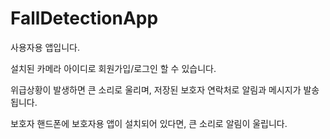 # FallDetectionApp

사용자용 앱입니다.

설치된 카메라 아이디로 회원가입/로그인 할 수 있습니다.

위급상황이 발생하면 큰 소리로 울리며, 저장된 보호자 연락처로 알림과 메시지가 발송됩니다.

보호자 핸드폰에 보호자용 앱이 설치되어 있다면, 큰 소리로 알림이 울립니다.
